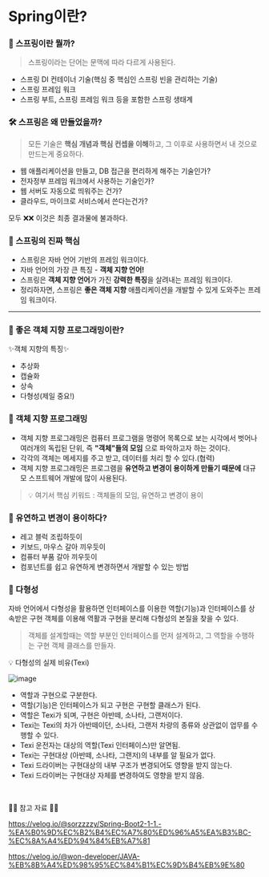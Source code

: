 # Spring이란?

### 📌 스프링이란 뭘까?

> 스프링이라는 단어는 문맥에 따라 다르게 사용된다.

- 스프링 DI 컨테이너 기술(핵심 중 핵심인 스프링 빈을 관리하는 기술)
- 스프링 프레임 워크
- 스프링 부트, 스프링 프레임 워크 등을 포함한 스프링 생태계

### 🛠 스프링은 왜 만들었을까?

> 모든 기술은 **핵심 개념과 핵심 컨셉을 이해**하고, 그 이후로 사용하면서 내 것으로 만드는게 중요하다.

- 웹 애플리케이션을 만들고, DB 접근을 편리하게 해주는 기술인가?
- 전자정부 프레임 워크에서 사용하는 기술인가?
- 웹 서버도 자동으로 띄워주는 건가?
- 클라우드, 마이크로 서비스에서 쓴다는건가?

모두 ❌❌ 이것은 최종 결과물에 불과하다.

### 🚳 스프링의 진짜 핵심

- 스프링은 자바 언어 기반의 프레임 워크이다.
- 자바 언어의 가장 큰 특징 - **객체 지향 언어!**
- 스프링은 **객체 지향 언어**가 가진 **강력한 특징**을 살려내는 프레임 워크이다.
- 정리하자면, 스프링은 **좋은 객체 지향** 애플리케이션을 개발할 수 있게 도와주는 프레임 워크이다.

---

### 🐧 좋은 객체 지향 프로그래밍이란?

✨객체 지향의 특징✨

- 추상화
- 캡슐화 
- 상속
- 다형성(제일 중요!)

### 🔗 객체 지향 프로그래밍

- 객체 지향 프로그래밍은 컴퓨터 프로그램을 명령어 목록으로 보는 시각에서 벗어나 여러개의 독립된 단위, 즉 **"객체"들의 모임** 으로 파악하고자 하는 것이다.
- 각각의 객체는 메세지를 주고 받고, 데이터를 처리 할 수 있다.(협력)
- 객체 지향 프로그래밍은 프로그램을 **유연하고 변경이 용이하게 만들기 때문에** 대규모 스프트웨어 개발에 많이 사용된다.

> 💡 여기서 핵심 키워드 : 객체들의 모임, 유연하고 변경이 용이

### 🍩 유연하고 변경이 용이하다?

- 레고 블럭 조립하듯이
- 키보드, 마우스 갈아 끼우듯이
- 컴퓨터 부품 갈아 끼우듯이
- 컴포넌트를 쉽고 유연하게 변경하면서 개발할 수 있는 방법

### 📌 다형성 

자바 언어에서 다형성을 활용하면 인터페이스를 이용한 역할(기능)과 인터페이스를 상속받은 구현 객체를 이용해 역활과 구현을 분리해 다형성의 본질을 찾을 수 있다.

> 객체를 설계할때는 역할 부분인 인터페이스를 먼저 설계하고, 그 역할을 수행하는 구현 객체 클래스를 만들자.

💡 다형성의 실제 비유(Texi)

![image](https://user-images.githubusercontent.com/82089918/167990756-b9c0c579-f1e2-41ac-b632-c04e2c4366ea.png)

- 역할과 구현으로 구분한다.
- 역할(기능)은 인터페이스가 되고 구현은 구현할 클래스가 된다.
- 역할은 Texi가 되며, 구현은 아반떼, 소나타, 그랜저이다.
- Texi는 Texi의 차가 아반떼이던, 소나타, 그랜저 차량의 종류와 상관없이 업무를 수행할 수 있다.
- Texi 운전자는 대상의 역할(Texi 인터페이스)만 알면됨.
- Texi는 구현대상 (아반떼, 소나타, 그랜저)의 내부를 알 필요가 없다.
- Texi 드라이버는 구현대상의 내부 구조가 변경되어도 영향을 받지 않는다.
- Texi 드라이버는 구현대상 자체를 변경하여도 영향을 받지 않음.   
<br>

🙆‍♂️ 참고 자료 🙇‍♂️

https://velog.io/@sorzzzzy/Spring-Boot2-1-1.-%EA%B0%9D%EC%B2%B4%EC%A7%80%ED%96%A5%EA%B3%BC-%EC%8A%A4%ED%94%84%EB%A7%81

https://velog.io/@won-developer/JAVA-%EB%8B%A4%ED%98%95%EC%84%B1%EC%9D%B4%EB%9E%80